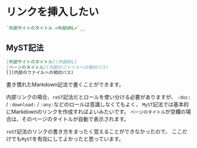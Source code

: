 # リンクを挿入したい

```rst
`外部サイトのタイトル <外部URL>`__
```

## MyST記法

```md
[外部サイトのタイトル](外部URL)
[ページのタイトル](内部のファイルへの相対パス)
[](内部のファイルへの相対パス)
```

書き慣れたMarkdown記法で書くことができます。

内部リンクの場合、``reST``記法だとロールを使い分ける必要がありますが、
``:doc:`` / ``:download:`` / ``:any:``などのロールは意識しなくてもよく、
``MyST``記法では基本的にMarkdownのリンクを作成すればよいみたいです。
``ページのタイトル``が空欄の場合は、そのページのタイトルが自動で表示されます。

``reST``記法のリンクの書き方をまったく覚えることができなかったので、
ここだけでも``MyST``を有効にしてよかったと思っています。
